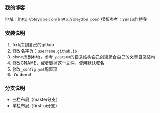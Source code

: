 ### 我的博客

地址：[http://playdba.com](http://playdba.com)
模板参考：[yansu的博客](http://yansu.org)
### 安装说明

1. fork库到自己的github
2. 修改名字为：`username.github.io`
3. clone库到本地，参考`_posts`中的目录结构自己创建适合自己的文章目录结构
4. 修改CNAME，或者删掉这个文件，使用默认域名
5. 修改`_config.yml`配置项
6. It's done!

### 分支说明

- 三栏布局（master分支）
- 单栏布局（first-ui分支）

